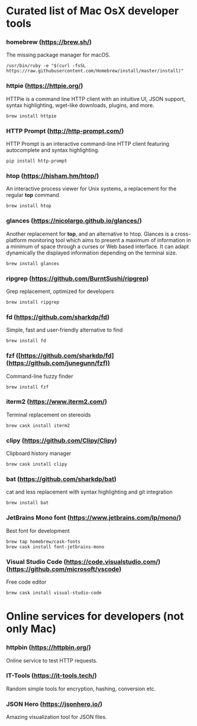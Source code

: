# Curated list of Mac OsX developer tools

### homebrew (https://brew.sh/)

The missing package manager for macOS.

```
/usr/bin/ruby -e "$(curl -fsSL https://raw.githubusercontent.com/Homebrew/install/master/install)"
```

### httpie (https://httpie.org/)

HTTPie is a command line HTTP client with an intuitive UI, JSON support, syntax highlighting, wget-like downloads, plugins, and more.

```
brew install httpie
```

### HTTP Prompt (http://http-prompt.com/)

HTTP Prompt is an interactive command-line HTTP client featuring autocomplete and syntax highlighting.

```
pip install http-prompt
```

### htop (https://hisham.hm/htop/)

An interactive process viewer for Unix systems, a replacement for the regular **top** command.

```
brew install htop
```

### glances (https://nicolargo.github.io/glances/)

Another replacement for **top**, and an alternative to htop. Glances is a cross-platform monitoring 
tool which aims to present a maximum of information in a minimum of space through a curses or 
Web based interface. It can adapt dynamically the displayed information depending on the terminal size.

```
brew install glances
```

### ripgrep (https://github.com/BurntSushi/ripgrep)

Grep replacement, optimized for developers

```
brew install ripgrep
```

### fd (https://github.com/sharkdp/fd)

Simple, fast and user-friendly alternative to find

```
brew install fd
```

### fzf ([https://github.com/sharkdp/fd](https://github.com/junegunn/fzf))

Command-line fuzzy finder

```
brew install fzf
```

### iterm2 (https://www.iterm2.com/)

Terminal replacement on stereoids

```
brew cask install iterm2
```

### clipy (https://github.com/Clipy/Clipy)

Clipboard history manager

```
brew cask install clipy
```

### bat (https://github.com/sharkdp/bat)

cat and less replacement with syntax highlighting and git integration

```
brew install bat
```

### JetBrains Mono font (https://www.jetbrains.com/lp/mono/)

Best font for development

```
brew tap homebrew/cask-fonts
brew cask install font-jetbrains-mono
```

### Visual Studio Code (https://code.visualstudio.com/) (https://github.com/microsoft/vscode)

Free code editor

```
brew cask install visual-studio-code
```

# Online services for developers (not only Mac)

### httpbin (https://httpbin.org/)

Online service to test HTTP requests.

### IT-Tools (https://it-tools.tech/)

Random simple tools for encryption, hashing, conversion etc.

### JSON Hero (https://jsonhero.io/)

Amazing visualization tool for JSON files.




